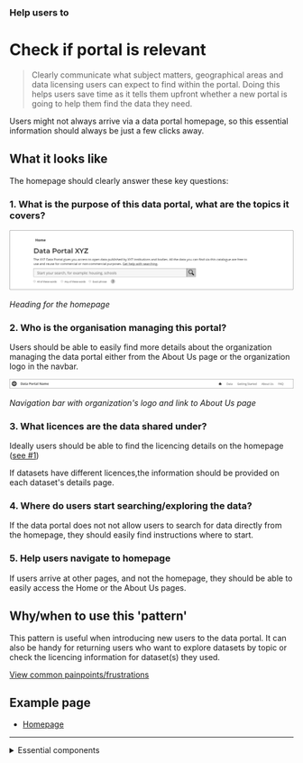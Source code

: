 ### Help users to
# Check if portal is relevant

> Clearly communicate what subject matters, geographical areas and data licensing users can expect to find within the portal. Doing this helps users save time as it tells them upfront whether a new portal is going to help them find the data they need.

Users might not always arrive via a data portal homepage, so this essential information should always be just a few clicks away.

## What it looks like

The homepage should clearly answer these key questions:

### 1. What is the purpose of this data portal, what are the topics it covers?

<div class="image-container">

![Home heading](../../_media/check-portal-is-relevant/portal-purpose.png)

*Heading for the homepage*

</div>

### 2. Who is the organisation managing this portal?

Users should be able to easily find more details about the organization managing the data portal either from the About Us page or the organization logo in the navbar.

<div class="image-container">

![navbar](../../_media/check-portal-is-relevant/navbar.png)

*Navigation bar with organization's logo and link to About Us page*

</div>

### 3. What licences are the data shared under?

Ideally users should be able to find the licencing details on the homepage ([see #1](/main-content/steps/check-a-portal-is-relevant#1-what-is-the-purpose-of-this-data-portal-what-are-the-topics-it-covers))

If datasets have different licences,the information should be provided on each dataset's details page.

### 4. Where do users start searching/exploring the data?

If the data portal does not not allow users to search for data directly from the homepage, they should easily find instructions where to start.

### 5. Help users navigate to homepage

If users arrive at other pages, and not the homepage, they should be able to easily access the Home or the About Us pages.

## Why/when to use this 'pattern'

This pattern is useful when introducing new users to the data portal. It can also be handy for returning users who want to explore datasets by topic or check the licencing information for dataset(s) they used.

<p class="link1"><a href="#/main-content/introduction?id=_1-discover-data-sources" >View common painpoints/frustrations</a></p>

## Example page

* [Homepage](/main-content/pages/homepage)

---

<!-- Additional information can be presented in dropdown menus -->

<details>
<summary>Essential components</summary>
<br>
Below is a checklist of components/information that are relevant for this task.

These components can be arranged in many ways, but the ones with highest relevance should be the most visible/accessible.

?> 1 - high relevance, 2 - medium relevance, 3 - low relevance

<!-- Table of component start -->

| Component                  | Description                                                            | Relevance |
|----------------------------|------------------------------------------------------------------------|:---------:|
| Purpose of the data portal | Why was this portal created?                                           |     1     |
| Topics covered             | What topics does this data portal cover?                               |     1     |
| Organisation details       | Who is managing the data portal?                                       |     1     |
| Licence details            | Is all the data shared under the same licence? If not - what are they? |     2     |
| Geographical areas covered | Does this portal cover a specific geographical area?                   |     2     |

</details>

